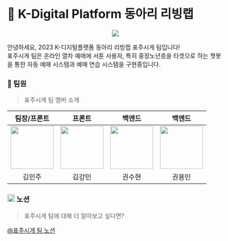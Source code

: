 # 🚅 K-Digital Platform 동아리 리빙랩
<p align="center"><img src="https://i.pinimg.com/originals/b0/df/95/b0df95cfc6f31293d002d4d6daac253c.jpg"></p>

안녕하세요, 2023 K-디지털플랫폼 동아리 리빙랩 표주시게 팀입니다! <br/>
표주시게 팀은 온라인 열차 예매에 서툰 사용자, 특히 중장노년층을 타겟으로 하는 챗봇을 통한 자동 예매 시스템과 예매 연습 시스템을 구현중입니다.

### 🚐 팀원
> 표주시게 팀 멤버 소개

| 팀장/프론트 | 프론트 | 백엔드 | 백엔드 |
| :-----: | :-----: | :-----: | :-----: |
|[<img src="https://github.com/joojjang.png" width="100px">](https://github.com/joojjang) | [<img src="https://github.com/Dobbymin.png" width="100px">](https://github.com/Dobbymin) |[<img src="https://github.com/kwonssshyeon.png" width="100px">](https://github.com/kwonssshyeon) |[<img src="https://github.com/rnjs5540.png" width="100px">](https://github.com/rnjs5540) |
| 김민주 | 김강민 | 권수현 | 권용민 |

### <img src="[https://velog.velcdn.com/images/ppocchi/post/e586ae51-9913-42e3-b0c3-f27aea691009/image.png](https://imghub.insilicogen.com/media/photos/lbj_notion_0.png)" width="18px"> 노션
> 표주시게 팀에 대해 더 알아보고 싶다면?

[@표주시게 팀 노션](https://dobbyreact.notion.site/K-Digital-Platform-b1319ace1d2c4fd8ad7c982a39b60ae3?pvs=4)
